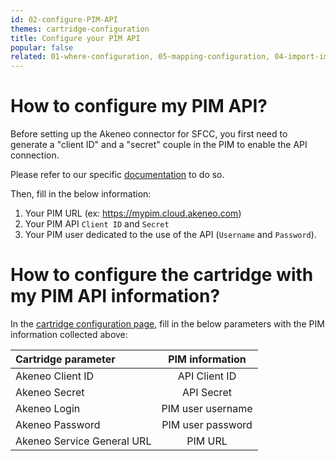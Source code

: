 ```yaml
---
id: 02-configure-PIM-API
themes: cartridge-configuration
title: Configure your PIM API
popular: false
related: 01-where-configuration, 05-mapping-configuration, 04-import-images-configuration, 06-categories-configuration, 03-products-filter-configuration
---
```


# How to configure my PIM API?

Before setting up the Akeneo connector for SFCC, you first need to generate a "client ID" and a "secret" couple in the PIM to enable the API connection.

Please refer to our specific [documentation](https://api.akeneo.com/getting-started-admin.html) to do so.

Then, fill in the below information:
1. Your PIM URL (ex: https://mypim.cloud.akeneo.com)
2. Your PIM API `Client ID` and `Secret`
3. Your PIM user dedicated to the use of the API (`Username` and `Password`).

# How to configure the cartridge with my PIM API information?

In the [cartridge configuration page](01-where-configuration.html), fill in the below parameters with the PIM information collected above:

| Cartridge parameter           | PIM information    |
| :-----------------------------| :-----------------:|
| Akeneo Client ID              |  API Client ID     |
| Akeneo Secret                 |  API Secret        |
| Akeneo Login                  |  PIM user username |
| Akeneo Password               |  PIM user password |
| Akeneo Service General URL    |  PIM URL           |
